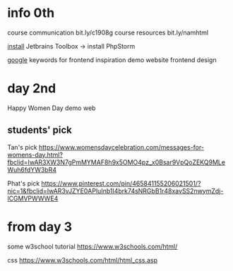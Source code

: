# info 0th
course communication bit.ly/c1908g
course resources bit.ly/namhtml

[install](https://www.jetbrains.com/toolbox-app/) Jetbrains Toolbox -> install PhpStorm
 
[google](http://bit.ly/2VLMFOr) keywords for frontend inspiration
demo website frontend design

# day 2nd
Happy Women Day demo web


## students' pick

Tan's pick
https://www.womensdaycelebration.com/messages-for-womens-day.html?fbclid=IwAR3XW3N7gPmMYMAF8h9x5OMO4pz_x0Bsar9VpQoZEKQ9MLeWuh6fdYW3bR4

Phat's pick
https://www.pinterest.com/pin/465841155206021501/?nic=1&fbclid=IwAR3vJZYE0APluInb1I4brk74sNRGbB1r48xavSS2nwymZdj-lCGMVPWWWE4


# from day 3
some w3school tutorial
https://www.w3schools.com/html/

css
https://www.w3schools.com/html/html_css.asp
